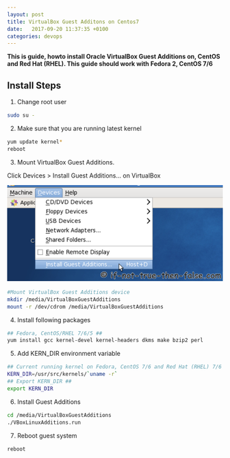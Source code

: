 ```yaml
---
layout: post
title: VirtualBox Guest Additons on Centos7
date:   2017-09-20 11:37:35 +0100
categories: devops
---
```


**This is guide, howto install Oracle VirtualBox Guest Additions on, CentOS and Red Hat (RHEL). This guide should work with Fedora 2, CentOS 7/6**

## Install Steps

1. Change root user
```bash
sudo su -
```


2. Make sure that you are running latest kernel
```bash
yum update kernel*
reboot
```


3. Mount VirtualBox Guest Additions.

Click Devices > Install Guest Additions… on VirtualBox

![alt text](/assets/post_imgs/virtualbox-install-guest-additions.png "Adding_guest_additions")
```bash
#Mount VirtualBox Guest Additions device
mkdir /media/VirtualBoxGuestAdditions
mount -r /dev/cdrom /media/VirtualBoxGuestAdditions
```

4. Install following packages
```bash
## Fedora, CentOS/RHEL 7/6/5 ##
yum install gcc kernel-devel kernel-headers dkms make bzip2 perl
```


5. Add KERN_DIR environment variable
```bash
## Current running kernel on Fedora, CentOS 7/6 and Red Hat (RHEL) 7/6 ##
KERN_DIR=/usr/src/kernels/`uname -r`
## Export KERN_DIR ##
export KERN_DIR
```


6. Install Guest Additions
```bash
cd /media/VirtualBoxGuestAdditions
./VBoxLinuxAdditions.run
```


7. Reboot guest system
```bash
reboot
```
